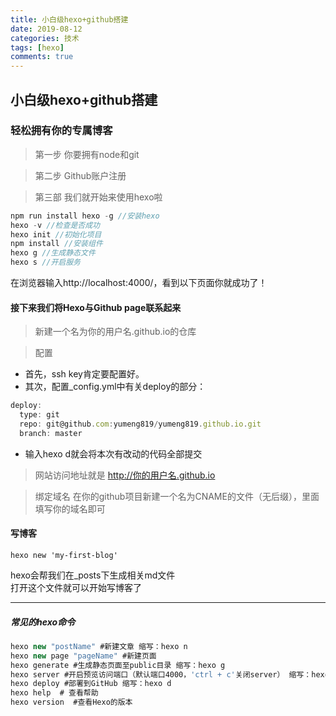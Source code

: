 ```yaml
---
title: 小白级hexo+github搭建
date: 2019-08-12  
categories: 技术
tags: [hexo]
comments: true
---
```

## 小白级hexo+github搭建
### 轻松拥有你的专属博客

> 第一步 你要拥有node和git

> 第二步 Github账户注册

> 第三部 我们就开始来使用hexo啦

```Javascript
npm run install hexo -g //安装hexo
hexo -v //检查是否成功
hexo init //初始化项目
npm install //安装组件
hexo g //生成静态文件
hexo s //开启服务
```
在浏览器输入http://localhost:4000/，看到以下页面你就成功了！


#### 接下来我们将Hexo与Github page联系起来


> 新建一个名为你的用户名.github.io的仓库

> 配置

- 首先，ssh key肯定要配置好。
- 其次，配置_config.yml中有关deploy的部分：


```Javascript
deploy:
  type: git 
  repo: git@github.com:yumeng819/yumeng819.github.io.git
  branch: master
```
- 输入hexo d就会将本次有改动的代码全部提交


> 网站访问地址就是 http://你的用户名.github.io 

> 绑定域名 在你的github项目新建一个名为CNAME的文件（无后缀），里面填写你的域名即可

#### 写博客

```
hexo new 'my-first-blog' 
```
hexo会帮我们在_posts下生成相关md文件<br>
打开这个文件就可以开始写博客了

---


##### 常见的hexo命令

```Javascript
hexo new "postName" #新建文章 缩写：hexo n
hexo new page "pageName" #新建页面
hexo generate #生成静态页面至public目录 缩写：hexo g
hexo server #开启预览访问端口（默认端口4000，'ctrl + c'关闭server） 缩写：hexo s
hexo deploy #部署到GitHub 缩写：hexo d
hexo help  # 查看帮助
hexo version  #查看Hexo的版本
```
